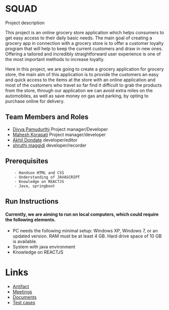 # SQUAD

Project description 
 
This project is an online grocery store application which helps consumers to get easy access to their daily basic needs. 
The main goal of creating a grocery app in connection with a grocery store is to offer a customer loyalty program that will help to keep the current customers and draw in new ones. Offering a tailored and incredibly straightforward user experience is one of the most important methods to increase loyalty. 

Here in this project, we are going to create a grocery application for grocery store, the main aim of this application is to provide the customers an easy and quick access to the items at the store with an online application and most of the customers who travel so far find it difficult to grab the products from the store, through our application we can avoid extra miles on the automobiles, as well as save money on gas and parking, by opting to purchase online for delivery.

## Team Members and Roles
* [Divya Pamudurthi](https://github.com/divya8317/CIS641-HW2--Pamudurthi-) Project manager/Developer
* [Mahesh Korapati]( https://github.com/Mahesh-19082000/CIS641-HW2-Korrapati ) Project manager/developer 
* [Akhil Dondate](https://github.com/Akhilsunny25/CIS-HW2-Dondate) developer/editor
* [shruthi maggidi](https://github.com/shruthimaggidi/CIS-641-MAGGIDI) developer/recorder 


## Prerequisites
        - Handson HTML and CSS
        - Understanding of JAVASCRIPT
        - Knowledge on REACTJS
        - Java, springboot

## Run Instructions
#### Currently, we are aiming to run on local computers, which could require the following elements.
- PC needs the following minimal setup: Windows XP, Windows 7, or an updated version.    RAM must be at least 4 GB. Hard drive space of 10 GB is available.
- System with java environment
- Knowledge on REACTJS
# Links
* [Antifact](https://github.com/divya8317/base/tree/master/artifacts)
* [Meetings](https://github.com/divya8317/base/tree/master/meetings)
* [Documents](https://github.com/divya8317/base/tree/master/src)
* [Test cases](https://github.com/divya8317/base/tree/master/tests)

